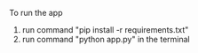 To run the app

1. run command "pip install -r requirements.txt"
2. run command "python app.py" in the terminal
